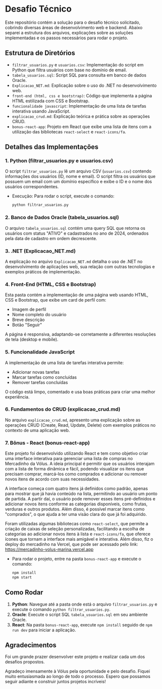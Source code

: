 # Desafio Técnico

Este repositório contém a solução para o desafio técnico solicitado, cobrindo diversas áreas de desenvolvimento web e backend. Abaixo separei a estrutura dos arquivos, explicações sobre as soluções implementadas e os passos necessários para rodar o projeto.

## Estrutura de Diretórios

- `filtrar_usuarios.py` e `usuarios.csv`: Implementação do script em Python que filtra usuários com base no domínio de email.
- `tabela_usuarios.sql`: Script SQL para consulta em banco de dados Oracle.
- `Explicacao_NET.md`: Explicação sobre o uso do .NET no desenvolvimento web.
- `front-end (html, css e bootstrap)`: Código que implementa a página HTML estilizada com CSS e Bootstrap.
- `funcionalidade javascript`: Implementação de uma lista de tarefas interativa usando JavaScript.
- `explicacao_crud.md`: Explicação teórica e prática sobre as operações CRUD.
- `bonus-react-app`: Projeto em React que exibe uma lista de itens com a utilização das bibliotecas `react-select` e `react-icons/fa`.

## Detalhes das Implementações

### 1. Python (filtrar_usuarios.py e usuarios.csv)

O script `filtrar_usuarios.py` lê um arquivo CSV (`usuarios.csv`) contendo informações dos usuários (ID, nome e email). O script filtra os usuários que possuem um email com um domínio específico e exibe o ID e o nome dos usuários correspondentes.

- Execução: Para rodar o script, execute o comando:
  ```bash
  python filtrar_usuarios.py
  ```

### 2. Banco de Dados Oracle (tabela_usuarios.sql)

O arquivo `tabela_usuarios.sql` contém uma query SQL que retorna os usuários com status "ATIVO" e cadastrados no ano de 2024, ordenados pela data de cadastro em ordem decrescente.

### 3. .NET (Explicacao_NET.md)

A explicação no arquivo `Explicacao_NET.md` detalha o uso de .NET no desenvolvimento de aplicações web, sua relação com outras tecnologias e exemplos práticos de implementação.

### 4. Front-End (HTML, CSS e Bootstrap)

Esta pasta contém a implementação de uma página web usando HTML, CSS e Bootstrap, que exibe um card de perfil com:

- Imagem de perfil
- Nome completo do usuário
- Breve descrição
- Botão "Seguir"

A página é responsiva, adaptando-se corretamente a diferentes resoluções de tela (desktop e mobile).

### 5. Funcionalidade JavaScript

A implementação de uma lista de tarefas interativa permite:

- Adicionar novas tarefas
- Marcar tarefas como concluídas
- Remover tarefas concluídas

O código está limpo, comentado e usa boas práticas para criar uma melhor experiência.

### 6. Fundamentos do CRUD (explicacao_crud.md)

No arquivo `explicacao_crud.md`, apresento uma explicação sobre as operações CRUD (Create, Read, Update, Delete) com exemplos práticos no contexto de uma aplicação web.

### 7. Bônus - React (bonus-react-app)

Este projeto foi desenvolvido utilizando React e tem como objetivo criar uma interface interativa para gerenciar uma lista de compras no Mercadinho da Vólus. A ideia principal é permitir que os usuários interajam com a lista de forma dinâmica e fácil, podendo visualizar os itens que precisam comprar, marcá-los como comprados e adicionar ou remover novos itens de acordo com suas necessidades.

A interface começa com quatro itens já definidos como padrão, apenas para mostrar que já havia conteúdo na lista, permitindo ao usuário um ponto de partida. A partir daí, o usuário pode remover esses itens pré-definidos e adicionar novos itens conforme as categorias disponíveis, como frutas, verduras e outros produtos. Além disso, é possível marcar itens como "comprados", o que ajuda a ter uma visão clara do que já foi adquirido.

Foram utilizadas algumas bibliotecas como `react-select`, que permite a criação de caixas de seleção personalizadas, facilitando a escolha de categorias ao adicionar novos itens à lista e `react-icons/fa`, que oferece ícones que tornam a interface mais amigável e interativa. Além disso, fiz o deploy do mercadinho na Vercel, que pode ser acessado pelo link: https://mercadinho-volus-marina.vercel.app

- Para rodar o projeto, entre na pasta `bonus-react-app` e execute o comando:
  ```bash
  npm install
  npm start
  ```

## Como Rodar

1. **Python**: Navegue até a pasta onde está o arquivo `filtrar_usuarios.py` e execute o comando `python filtrar_usuarios.py`.
2. **Oracle**: Execute o script SQL `tabela_usuarios.sql` em seu ambiente Oracle.
3. **React**: Na pasta `bonus-react-app`, execute `npm install` seguido de `npm run dev` para iniciar a aplicação.

## Agradecimentos

Foi um grande prazer desenvolver este projeto e realizar cada um dos desafios propostos.

Agradeço imensamente à Vólus pela oportunidade e pelo desafio. Fiquei muito entusiasmada ao longo de todo o processo. Espero que possamos seguir adiante e construir juntos projetos incríveis!
